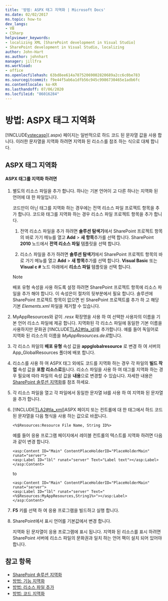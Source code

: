 ```yaml
---
title: '방법: ASPX 태그 지역화 | Microsoft Docs'
ms.date: 02/02/2017
ms.topic: how-to
dev_langs:
- VB
- CSharp
helpviewer_keywords:
- localizing XML [SharePoint development in Visual Studio]
- SharePoint development in Visual Studio, localizing
author: John-Hart
ms.author: johnhart
manager: jillfra
ms.workload:
- office
ms.openlocfilehash: 63bd8ee614a78752069002820689a2cc6c0be783
ms.sourcegitcommit: f9e44f5ab6a1dfb56c945c9986730465e1adb6fc
ms.contentlocale: ko-KR
ms.lasthandoff: 07/06/2020
ms.locfileid: "86016284"
---
```

# <a name="how-to-localize-aspx-markup"></a>방법: ASPX 태그 지역화
  [!INCLUDE[vstecasp](../sharepoint/includes/vstecasp-md.md)](.aspx) 페이지는 일반적으로 하드 코드 된 문자열 값을 사용 합니다. 이러한 문자열을 지역화 하려면 지역화 된 리소스를 참조 하는 식으로 대체 합니다.

## <a name="localize-aspx-markup"></a>ASPX 태그 지역화

#### <a name="to-localize-aspx-markup"></a>ASPX 태그를 지역화 하려면

1. 별도의 리소스 파일을 추가 합니다. 하나는 기본 언어이 고 다른 하나는 지역화 된 언어에 대 한 파일입니다.

     코드만이 아닌 태그를 지역화 하는 경우에는 전역 리소스 파일 프로젝트 항목을 추가 합니다. 코드와 태그를 지역화 하는 경우 리소스 파일 프로젝트 항목을 추가 합니다.

    1. 전역 리소스 파일을 추가 하려면 **솔루션 탐색기**에서 SharePoint 프로젝트 항목의 바로 가기 메뉴를 열고 **Add**  >  **새 항목**추가를 선택 합니다. SharePoint **2010** 노드에서 **전역 리소스 파일** 템플릿을 선택 합니다.

    2. 리소스 파일을 추가 하려면 **솔루션 탐색기**에서 SharePoint 프로젝트 항목의 바로 가기 메뉴를 열고 **Add**  >  **새 항목**추가를 선택 합니다. **Visual Basic** 또는 **Visual c #** 노드 아래에서 **리소스 파일** 템플릿을 선택 합니다.

    > [!NOTE]
    > 배포 유형 속성을 사용 하도록 설정 하려면 SharePoint 프로젝트 항목에 리소스 파일을 추가 해야 합니다. 이 속성은이 절차의 뒷부분에서 필요 합니다. 솔루션에 SharePoint 프로젝트 항목이 없으면 빈 SharePoint 프로젝트를 추가 하 고 해당 기본 *Elements.xml* 파일을 제거할 수 있습니다.

2. MyAppResources와 같이 *.resx* 확장명을 사용 하 여 선택한 사용자의 이름을 기본 언어 리소스 파일에 제공 합니다. 지역화된 각 리소스 파일에 동일한 기본 이름을 사용하지만 문화권 [!INCLUDE[TLA2#tla_id](../sharepoint/includes/tla2sharptla-id-md.md)]를 추가합니다. 예를 들어 독일어로 지역화 된 리소스의 이름을 *MyAppResources.de로*합니다.

3. 각 리소스 파일의 **배포 유형** 속성 값을 **appglobalresource** 로 변경 하 여 서버의 App_GlobalResources 폴더에 배포 합니다.

4. 리소스를 사용 하 여 ASPX 태그 외에도 코드를 지역화 하는 경우 각 파일의 **빌드 작업** 속성 값을 **포함 리소스로**둡니다. 리소스 파일을 사용 하 여 태그를 지역화 하는 경우 필요에 따라 파일의 속성 값을 **내용**으로 변경할 수 있습니다. 자세한 내용은 [SharePoint 솔루션 지역화](../sharepoint/localizing-sharepoint-solutions.md)를 참조 하세요.

5. 각 리소스 파일을 열고 각 파일에서 동일한 문자열 Id를 사용 하 여 지역화 된 문자열을 추가 합니다.

6. [!INCLUDE[TLA2#tla_xml](../sharepoint/includes/tla2sharptla-xml-md.md)]ASPX 페이지 또는 컨트롤에 대 한 태그에서 하드 코드 된 문자열을 다음 형식을 사용 하는 값으로 바꿉니다.

    ```aspx-csharp
    <%$Resources:Resource File Name, String ID%>
    ```

     예를 들어 응용 프로그램 페이지에서 레이블 컨트롤의 텍스트를 지역화 하려면 다음과 같이 변경 합니다.

    ```aspx-csharp
    <asp:Content ID="Main" ContentPlaceHolderID="PlaceHolderMain" runat="server">
    <asp:Label ID="lbl" runat="server" Text="Label text"></asp:Label>
    </asp:Content>
    ```

     to

    ```aspx-csharp
    <asp:Content ID="Main" ContentPlaceHolderID="PlaceHolderMain" runat="server">
    <asp:Label ID="lbl" runat="server" Text="<%$Resources:MyAppResources,String1%>"></asp:Label>
    </asp:Content>
    ```

7. **F5** 키를 선택 하 여 응용 프로그램을 빌드하고 실행 합니다.

8. SharePoint에서 표시 언어를 기본값에서 변경 합니다.

     지역화 된 문자열이 응용 프로그램에 표시 됩니다. 지역화 된 리소스를 표시 하려면 SharePoint 서버에 리소스 파일의 문화권과 일치 하는 언어 팩이 설치 되어 있어야 합니다.

## <a name="see-also"></a>참고 항목
- [SharePoint 솔루션 지역화](../sharepoint/localizing-sharepoint-solutions.md)
- [방법: 기능 지역화](../sharepoint/how-to-localize-a-feature.md)
- [방법: 리소스 파일 추가](../sharepoint/how-to-add-a-resource-file.md)
- [방법: 코드 지역화](../sharepoint/how-to-localize-code.md)
